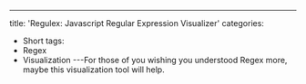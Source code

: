 ---
title: 'Regulex: Javascript Regular Expression Visualizer'
categories:
- Short
tags:
- Regex
- Visualization
---For those of you wishing you understood Regex more, maybe this visualization tool will help.
